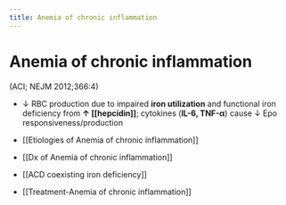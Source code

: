 ```yaml
---
title: Anemia of chronic inflammation
---
```

# Anemia of chronic inflammation

(ACI; NEJM 2012;366:4)

* ↓ RBC production due to impaired **iron utilization** and functional iron deficiency from **↑ [[hepcidin]]**; cytokines (**IL-6, TNF-α**) cause ↓ Epo responsiveness/production

* [[Etiologies of Anemia of chronic inflammation]]

* [[Dx of Anemia of chronic inflammation]]

* [[ACD coexisting iron deficiency]]

* [[Treatment-Anemia of chronic inflammation]]


